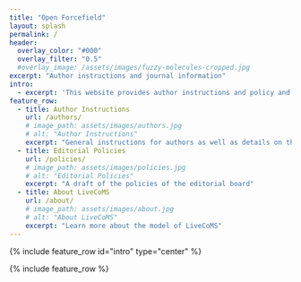 ```yaml
---
title: "Open Forcefield"
layout: splash
permalink: /
header:
  overlay_color: "#000"
  overlay_filter: "0.5"
  #overlay_image: /assets/images/fuzzy-molecules-cropped.jpg
excerpt: "Author instructions and journal information"
intro: 
  - excerpt: 'This website provides author instructions and policy and journal information for LiveCoMS, the Living Journal of Computational Molecular Science. Please visit [www.livecomsjournal.org](http://www.livecomsjournal.org) for more information.'
feature_row:
  - title: Author Instructions
    url: /authors/
    # image_path: assets/images/authors.jpg
    # alt: "Author Instructions"
    excerpt: "General instructions for authors as well as details on the different article types featured in LiveCoMS"
  - title: Editorial Policies
    url: /policies/
    # image_path: assets/images/policies.jpg
    # alt: "Editorial Policies"
    excerpt: "A draft of the policies of the editorial board"
  - title: About LiveCoMS
    url: /about/
    # image_path: assets/images/about.jpg
    # alt: "About LiveCoMS"
    excerpt: "Learn more about the model of LiveCoMS"
---
```


{% include feature_row id="intro" type="center" %}

{% include feature_row %}

